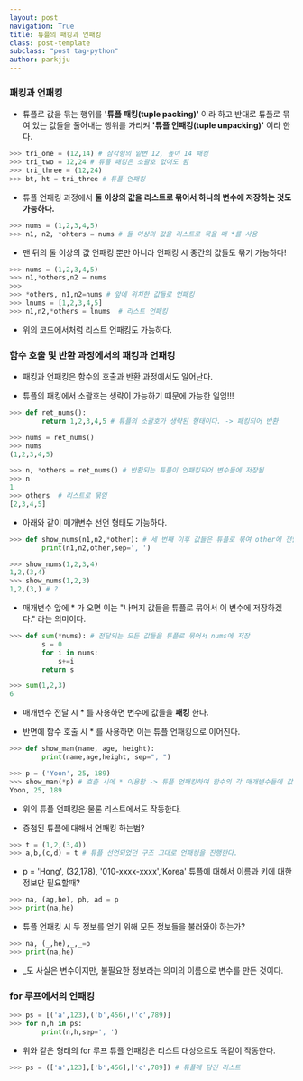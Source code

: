 ```yaml
---
layout: post
navigation: True
title: 튜플의 패킹과 언패킹
class: post-template
subclass: "post tag-python"
author: parkjju
---
```


### 패킹과 언패킹

- 튜플로 값을 묶는 행위를 **'튜플 패킹(tuple packing)'** 이라 하고 반대로 튜플로 묶여 있는 값들을 풀어내는 행위를 가리켜 **'튜플 언패킹(tuple unpacking)'** 이라 한다.

```python
>>> tri_one = (12,14) # 삼각형의 밑변 12, 높이 14 패킹
>>> tri_two = 12,24 # 튜플 패킹은 소괄호 없어도 됨
>>> tri_three = (12,24)
>>> bt, ht = tri_three # 튜플 언패킹
```

- 튜플 언패킹 과정에서 **둘 이상의 값을 리스트로 묶어서 하나의 변수에 저장하는 것도 가능하다.**

```python
>>> nums = (1,2,3,4,5)
>>> n1, n2, *ohters = nums # 둘 이상의 값을 리스트로 묶을 때 *를 사용
```

- 맨 뒤의 둘 이상의 값 언패킹 뿐만 아니라 언패킹 시 중간의 값들도 묶기 가능하다!

```python
>>> nums = (1,2,3,4,5)
>>> n1,*others,n2 = nums
>>>
>>> *others, n1,n2=nums # 앞에 위치한 값들로 언패킹
>>> lnums = [1,2,3,4,5]
>>> n1,n2,*others = lnums  # 리스트 언패킹
```

- 위의 코드에서처럼 리스트 언패킹도 가능하다.

### 함수 호출 및 반환 과정에서의 패킹과 언패킹

- 패킹과 언패킹은 함수의 호출과 반환 과정에서도 일어난다.

- 튜플의 패킹에서 소괄호는 생략이 가능하기 때문에 가능한 일임!!!

```python
>>> def ret_nums():
        return 1,2,3,4,5 # 튜플의 소괄호가 생략된 형태이다. -> 패킹되어 반환

>>> nums = ret_nums()
>>> nums
(1,2,3,4,5)
```

```python
>>> n, *others = ret_nums() # 반환되는 튜플이 언패킹되어 변수들에 저장됨
>>> n
1
>>> others  # 리스트로 묶임
[2,3,4,5]
```

- 아래와 같이 매개변수 선언 형태도 가능하다.

```python
>>> def show_nums(n1,n2,*other): # 세 번째 이후 값들은 튜플로 묶여 other에 전달
        print(n1,n2,other,sep=', ')

>>> show_nums(1,2,3,4)
1,2,(3,4)
>>> show_nums(1,2,3)
1,2,(3,) # ?
```

- 매개변수 앞에 \* 가 오면 이는 "나머지 값들을 튜플로 묶어서 이 변수에 저장하겠다." 라는 의미이다.

```python
>>> def sum(*nums): # 전달되는 모든 값들을 튜플로 묶어서 nums에 저장
        s = 0
        for i in nums:
            s+=i
        return s

>>> sum(1,2,3)
6
```

- 매개변수 전달 시 \* 를 사용하면 변수에 값들을 **패킹** 한다.

- 반면에 함수 호출 시 \* 를 사용하면 이는 튜플 언패킹으로 이어진다.

```python
>>> def show_man(name, age, height):
        print(name,age,height, sep=", ")

>>> p = ('Yoon', 25, 189)
>>> show_man(*p) # 호출 시에 * 이용함 -> 튜플 언패킹하여 함수의 각 매개변수들에 값들을 저장한다.
Yoon, 25, 189
```

- 위의 튜플 언패킹은 물론 리스트에서도 작동한다.

- 중첩된 튜플에 대해서 언패킹 하는법?

```python
>>> t = (1,2,(3,4))
>>> a,b,(c,d) = t # 튜플 선언되었던 구조 그대로 언패킹을 진행한다.
```

- p = 'Hong', (32,178), '010-xxxx-xxxx','Korea' 튜플에 대해서 이름과 키에 대한 정보만 필요할때?

```python
>>> na, (ag,he), ph, ad = p
>>> print(na,he)
```

- 튜플 언패킹 시 두 정보를 얻기 위해 모든 정보들을 불러와야 하는가?

```python
>>> na, (_,he),_,_=p
>>> print(na,he)
```

- \_도 사실은 변수이지만, 불필요한 정보라는 의미의 이름으로 변수를 만든 것이다.

### for 루프에서의 언패킹

```python
>>> ps = [('a',123),('b',456),('c',789)]
>>> for n,h in ps:
        print(n,h,sep=', ')
```

- 위와 같은 형태의 for 루프 튜플 언패킹은 리스트 대상으로도 똑같이 작동한다.

```python
>>> ps = (['a',123],['b',456],['c',789]) # 튜플에 담긴 리스트
```
